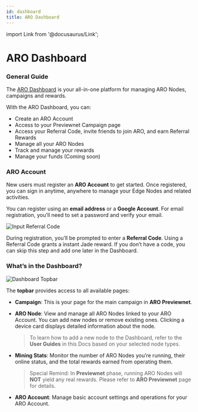 ```yaml
---
id: dashboard
title: ARO Dashboard
---
```

import Link from '@docusaurus/Link';

# ARO Dashboard

### General Guide

The [ARO Dashboard](https://dashboard.ARO.network/) is your all-in-one platform for managing ARO Nodes, campaigns and rewards.

With the ARO Dashboard, you can:

- Create an ARO Account
- Access to your Previewnet Campaign page
- Access your Referral Code, invite friends to join ARO, and earn Referral Rewards
- Manage all your ARO Nodes
- Track and manage your rewards
- Manage your funds (Coming soon)

### ARO Account

New users must register an **ARO Account** to get started. Once registered, you can sign in anytime, anywhere to manage your Edge Nodes and related activities.

You can register using an **email address** or a **Google Account**. For email registration, you’ll need to set a password and verify your email.

![Input Referral Code](/img/user-guides/input_referral_code.png)

During registration, you’ll be prompted to enter a **Referral Code**. Using a Referral Code grants a instant Jade reward. If you don’t have a code, you can skip this step and add one later in the Dashboard.

### What’s in the Dashboard?

![Dashboard Topbar](/img/user-guides/dashboard_topbar.png)

The **topbar** provides access to all available pages:

- **Campaign**: This is your page for the main campaign in <Link to="/campaigns/previewnet">**ARO Previewnet**</Link>.

- **ARO Node**: View and manage all ARO Nodes linked to your ARO Account. You can add new nodes or remove existing ones. Clicking a device card displays detailed information about the node.

  > To learn how to add a new node to the Dashboard, refer to the **User Guides** in this Docs based on your selected node types.

- **Mining Stats**: Monitor the number of ARO Nodes you’re running, their online status, and the total rewards earned from operating them. 

  > Special Remind: In **Previewnet** phase, running ARO Nodes will **NOT** yield any real rewards. Please refer to <Link to="/campaigns/previewnet">**ARO Previewnet**</Link> page for details. 
- **ARO Account**: Manage basic account settings and operations for your ARO Account.